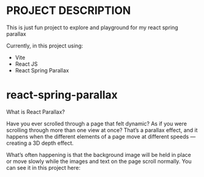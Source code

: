 # PROJECT DESCRIPTION

This is just fun project to explore and playground for my react spring parallax

Currently, in this project using:

- Vite
- React JS
- React Spring Parallax

# react-spring-parallax

What is React Parallax?

Have you ever scrolled through a page that felt dynamic? As if you were scrolling through more than one view at once? That’s a parallax effect, and it happens when the different elements of a page move at different speeds — creating a 3D depth effect.

What’s often happening is that the background image will be held in place or move slowly while the images and text on the page scroll normally. You can see it in this project here:





